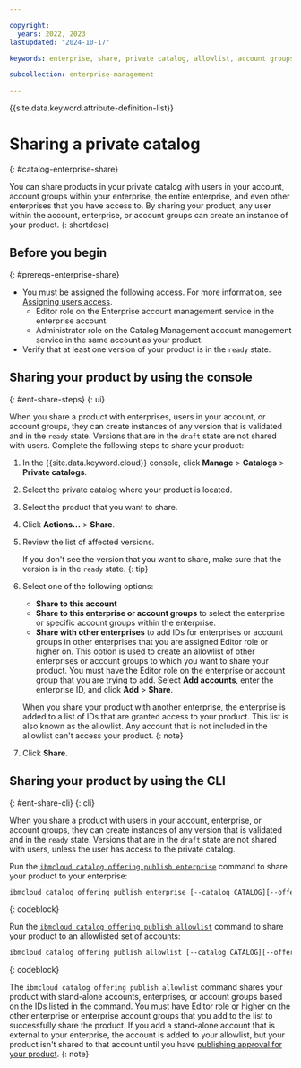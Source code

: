 ```yaml
---

copyright:
  years: 2022, 2023
lastupdated: "2024-10-17"

keywords: enterprise, share, private catalog, allowlist, account groups

subcollection: enterprise-management

---
```


{{site.data.keyword.attribute-definition-list}}

# Sharing a private catalog
{: #catalog-enterprise-share}

You can share products in your private catalog with users in your account, account groups within your enterprise, the entire enterprise, and even other enterprises that you have access to. By sharing your product, any user within the account, enterprise, or account groups can create an instance of your product.
{: shortdesc}

## Before you begin
{: #prereqs-enterprise-share}

* You must be assigned the following access. For more information, see [Assigning users access](/docs/account?topic=account-catalog-access).
   - Editor role on the Enterprise account management service in the enterprise account.
   - Administrator role on the Catalog Management account management service in the same account as your product.
* Verify that at least one version of your product is in the `ready` state.

## Sharing your product by using the console
{: #ent-share-steps}
{: ui}

When you share a product with enterprises, users in your account, or account groups, they can create instances of any version that is validated and in the `ready` state. Versions that are in the `draft` state are not shared with users. Complete the following steps to share your product:

1. In the {{site.data.keyword.cloud}} console, click **Manage** > **Catalogs** > **Private catalogs**.
1. Select the private catalog where your product is located.
1. Select the product that you want to share.
1. Click **Actions...** > **Share**.
1. Review the list of affected versions.

   If you don't see the version that you want to share, make sure that the version is in the `ready` state.
   {: tip}

1. Select one of the following options:
   - **Share to this account**
   - **Share to this enterprise or account groups** to select the enterprise or specific account groups within the enterprise.
   - **Share with other enterprises** to add IDs for enterprises or account groups in other enterprises that you are assigned Editor role or higher on. This option is used to create an allowlist of other enterprises or account groups to which you want to share your product. You must have the Editor role on the enterprise or account group that you are trying to add. Select **Add accounts**, enter the enterprise ID, and click **Add** > **Share**.

   When you share your product with another enterprise, the enterprise is added to a list of IDs that are granted access to your product. This list is also known as the allowlist. Any account that is not included in the allowlist can't access your product.
   {: note}

1. Click **Share**.

## Sharing your product by using the CLI
{: #ent-share-cli}
{: cli}

When you share a product with users in your account, enterprise, or account groups, they can create instances of any version that is validated and in the `ready` state. Versions that are in the `draft` state are not shared with users, unless the user has access to the private catalog.

Run the [`ibmcloud catalog offering publish enterprise`](/docs/cli?topic=cli-manage-catalogs-plugin#publish-offering-enterprise) command to share your product to your enterprise:

   ```bash
   ibmcloud catalog offering publish enterprise [--catalog CATALOG][--offering OFFERING]
   ```
   {: codeblock}

Run the [`ibmcloud catalog offering publish allowlist`](/docs/cli?topic=cli-manage-catalogs-plugin#publish-offering-allowllist) command to share your product to an allowlisted set of accounts:

   ```bash
   ibmcloud catalog offering publish allowlist [--catalog CATALOG][--offering OFFERING][--account-ids ACCOUNT-IDS]
   ```
   {: codeblock}

The `ibmcloud catalog offering publish allowlist` command shares your product with stand-alone accounts, enterprises, or account groups based on the IDs listed in the command. You must have Editor role or higher on the other enterprise or enterprise account groups that you add to the list to successfully share the product. If you add a stand-alone account that is external to your enterprise, the account is added to your allowlist, but your product isn't shared to that account until you have [publishing approval for your product](/docs/sell?topic=sell-sw-publish&interface=ui#sw-request-approval).
{: note}
